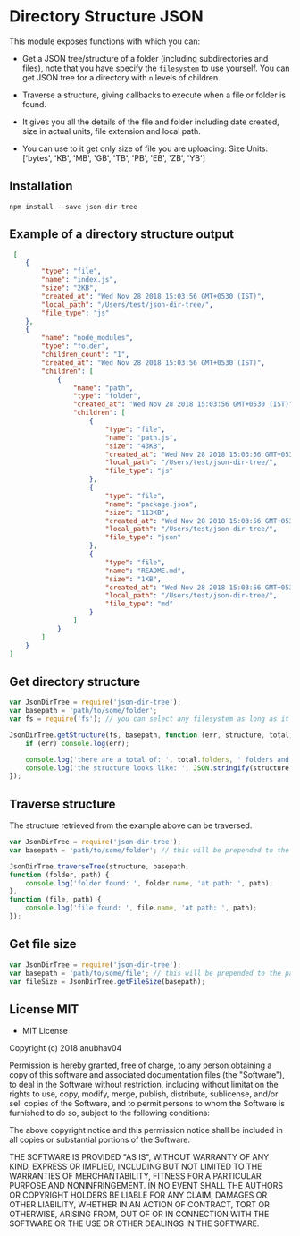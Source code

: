Directory Structure JSON
========================

This module exposes functions with which you can:

* Get a JSON tree/structure of a folder (including subdirectories and files), note that you have specify the `filesystem` to use yourself. You can get JSON tree for a directory with `n` levels of children.
* Traverse a structure, giving callbacks to execute when a file or folder is found.

* It gives you all the details of the file and folder including date created, size in actual units, file extension and local path.

* You can use to it get only size of file you are uploading: Size Units: ['bytes', 'KB', 'MB', 'GB', 'TB', 'PB', 'EB', 'ZB', 'YB']


## Installation
    npm install --save json-dir-tree

## Example of a directory structure output
``` json
 [
    {
        "type": "file",
        "name": "index.js",
        "size": "2KB",
        "created_at": "Wed Nov 28 2018 15:03:56 GMT+0530 (IST)",
        "local_path": "/Users/test/json-dir-tree/",
        "file_type": "js"
    },
    {
        "name": "node_modules",
        "type": "folder",
        "children_count": "1",
        "created_at": "Wed Nov 28 2018 15:03:56 GMT+0530 (IST)",
        "children": [
            {
                "name": "path",
                "type": "folder",
                "created_at": "Wed Nov 28 2018 15:03:56 GMT+0530 (IST)",
                "children": [
                    {
                        "type": "file",
                        "name": "path.js",
                        "size": "43KB",
                        "created_at": "Wed Nov 28 2018 15:03:56 GMT+0530 (IST)",
                        "local_path": "/Users/test/json-dir-tree/",
                        "file_type": "js"
                    },
                    {
                        "type": "file",
                        "name": "package.json",
                        "size": "113KB",
                        "created_at": "Wed Nov 28 2018 15:03:56 GMT+0530 (IST)",
                        "local_path": "/Users/test/json-dir-tree/",
                        "file_type": "json"
                    },
                    {
                        "type": "file",
                        "name": "README.md",
                        "size": "1KB",
                        "created_at": "Wed Nov 28 2018 15:03:56 GMT+0530 (IST)",
                        "local_path": "/Users/test/json-dir-tree/",
                        "file_type": "md"
                    }
                ]
            }
        ]
    }
]
```

## Get directory structure
``` javascript
var JsonDirTree = require('json-dir-tree');
var basepath = 'path/to/some/folder';
var fs = require('fs'); // you can select any filesystem as long as it implements the same functions that native fs uses.

JsonDirTree.getStructure(fs, basepath, function (err, structure, total) {
    if (err) console.log(err);

    console.log('there are a total of: ', total.folders, ' folders and ', total.files, ' files');
    console.log('the structure looks like: ', JSON.stringify(structure, null, 4));
});
```

## Traverse structure
The structure retrieved from the example above can be traversed.


``` javascript
var JsonDirTree = require('json-dir-tree');
var basepath = 'path/to/some/folder'; // this will be prepended to the paths found in the structure

JsonDirTree.traverseTree(structure, basepath,
function (folder, path) {
    console.log('folder found: ', folder.name, 'at path: ', path);
},
function (file, path) {
    console.log('file found: ', file.name, 'at path: ', path);
});
```

## Get file size
```javascript
var JsonDirTree = require('json-dir-tree');
var basepath = 'path/to/some/file'; // this will be prepended to the paths found in the structure
var fileSize = JsonDirTree.getFileSize(basepath);
```

## License MIT
* MIT License

Copyright (c) 2018 anubhav04

Permission is hereby granted, free of charge, to any person obtaining a copy
of this software and associated documentation files (the "Software"), to deal
in the Software without restriction, including without limitation the rights
to use, copy, modify, merge, publish, distribute, sublicense, and/or sell
copies of the Software, and to permit persons to whom the Software is
furnished to do so, subject to the following conditions:

The above copyright notice and this permission notice shall be included in all
copies or substantial portions of the Software.

THE SOFTWARE IS PROVIDED "AS IS", WITHOUT WARRANTY OF ANY KIND, EXPRESS OR
IMPLIED, INCLUDING BUT NOT LIMITED TO THE WARRANTIES OF MERCHANTABILITY,
FITNESS FOR A PARTICULAR PURPOSE AND NONINFRINGEMENT. IN NO EVENT SHALL THE
AUTHORS OR COPYRIGHT HOLDERS BE LIABLE FOR ANY CLAIM, DAMAGES OR OTHER
LIABILITY, WHETHER IN AN ACTION OF CONTRACT, TORT OR OTHERWISE, ARISING FROM,
OUT OF OR IN CONNECTION WITH THE SOFTWARE OR THE USE OR OTHER DEALINGS IN THE
SOFTWARE.
